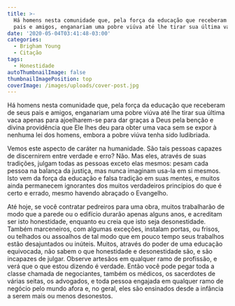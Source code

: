 ```yaml
---
title: >-
  Há homens nesta comunidade que, pela força da educação que receberam de seus
  pais e amigos, enganariam uma pobre viúva até lhe tirar sua última vaca.
date: '2020-05-04T03:41:48-03:00'
categories:
  - Brigham Young
  - Citação
tags:
  - Honestidade
autoThumbnailImage: false
thumbnailImagePosition: top
coverImage: /images/uploads/cover-post.jpg
---
```

Há homens nesta comunidade que, pela força da educação que receberam de seus pais e amigos, enganariam uma pobre viúva até lhe tirar sua última vaca apenas para ajoelharem-se para dar graças a Deus pela benção e divina providência que Ele lhes deu para obter uma vaca sem se expor à nenhuma lei dos homens, embora a pobre viúva tenha sido ludibriada.



Vemos este aspecto de caráter na humanidade. São tais pessoas capazes de discernirem entre verdade e erro? Não. Mas eles, através de suas tradições, julgam todas as pessoas exceto elas mesmos: pesam cada pessoa na balança da justiça, mas nunca imaginam usa-la em si mesmos. Isto vem da força da educação e falsa tradição em suas mentes, e muitos ainda permanecem ignorantes dos muitos verdadeiros princípios do que é certo e errado, mesmo havendo abraçado o Evangelho.



Até hoje, se você contratar pedreiros para uma obra, muitos trabalharão de modo que a parede ou o edifício durarão apenas alguns anos, e acreditam ser isto honestidade, enquanto eu creia que isto seja desonestidade. Também marceneiros, com algumas exceções, instalam portas, ou frisos, ou telhados ou assoalhos de tal modo que em pouco tempo seus trabalhos estão desajuntados ou inúteis. Muitos, através do poder de uma educação equivocada, não sabem o que honestidade e desonestidade são, e são incapazes de  julgar. Observe artesãos em qualquer ramo de profissão, e verá que o que estou dizendo é verdade. Então você pode pegar toda a classe chamada de negociantes, também os médicos, os sacerdotes de várias seitas, os advogados, e toda pessoa engajada em qualquer ramo de negócio pelo mundo afora e, no geral, eles são ensinados desde a infância a serem mais ou menos desonestos.
